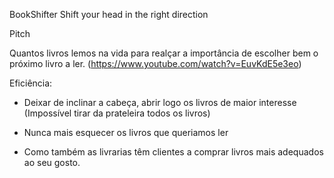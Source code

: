 BookShifter
Shift your head in the right direction

Pitch

Quantos livros lemos na vida para realçar a importância de escolher bem o próximo livro a ler.
(https://www.youtube.com/watch?v=EuvKdE5e3eo)

Eficiência:
- Deixar de inclinar a cabeça, abrir logo os livros de maior interesse (Impossível tirar da prateleira todos os livros)
- Nunca mais esquecer os livros que queriamos ler

- Como também as livrarias têm clientes a comprar livros mais adequados ao seu gosto.
